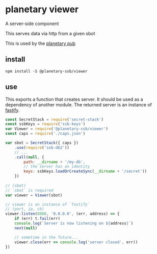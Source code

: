 # planetary viewer

A server-side component

This serves data via http from a given sbot

This is used by the [planetary pub](https://github.com/planetary-social/planetary-pub)


## install
```
npm install -S @planetary-ssb/viewer
```

## use
This exports a function that creates server. It should be used as a dependency of another module. The returned server is an instance of [fastify](https://www.fastify.io/).

```js
const SecretStack = require('secret-stack')
const ssbKeys = require('ssb-keys')
var Viewer = require('@planetary-ssb/viewer')
const caps = require('./caps.json')

var sbot = SecretStack({ caps })
    .use(require('ssb-db2'))
    // ...
    .call(null, {
        path: __dirname + '/my-db',
        // the server has an identity
        keys: ssbKeys.loadOrCreateSync(__dirname + '/secret'))
    })
    
// (sbot)
// `sbot` is required
var viewer = Viewer(sbot)

// viewer is an instance of `fastify`
// (port, ip, cb)
viewer.listen(8888, '0.0.0.0', (err, address) => {
    if (err) t.fail(err)
    console.log(`Server is now listening on ${address}`)
    next(null)

    // sometime in the future...
    viewer.close(err => console.log('server closed', err))
})
```
